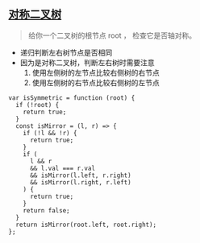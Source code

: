 ## [对称二叉树](https://leetcode.cn/problems/symmetric-tree)
> 给你一个二叉树的根节点 root ， 检查它是否轴对称。

- 递归判断左右树节点是否相同
- 因为是对称二叉树，判断左右树时需要注意
  1. 使用左侧树的左节点比较右侧树的右节点
  2. 使用左侧树的右节点比较右侧树的左节点
```
var isSymmetric = function (root) {
  if (!root) {
    return true;
  }
  const isMirror = (l, r) => {
    if (!l && !r) {
      return true;
    }
    if (
      l && r 
      && l.val === r.val
      && isMirror(l.left, r.right)
      && isMirror(l.right, r.left)
    ) {
      return true;
    }
    return false;
  }
  return isMirror(root.left, root.right);
};
```